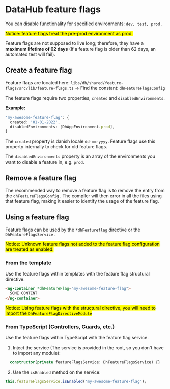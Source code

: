 # DataHub feature flags

You can disable functionality for specified environments: `dev, test, prod.`

<mark>Notice: feature flags treat the pre-prod environment as prod.</mark>

Feature flags are not supposed to live long; therefore, they have a **maximum lifetime of 62 days** (If a feature flag is older than 62 days, an automated test will fail).

## Create a feature flag

Feature flags are located here: `libs/dh/shared/feature-flags/src/lib/feature-flags.ts` -> Find the constant: `dhFeatureFlagsConfig`

The feature flags require two properties, `created` and `disabledEnvironments`.

**Example:**

```ts
'my-awesome-feature-flag': {
  created: '01-01-2022',
  disabledEnvironments: [DhAppEnvironment.prod],
}
```

The `created` property is danish locale `dd-mm-yyyy`. Feature flags use this property internally to check for old feature flags.

The `disabledEnvironments` property is an array of the environments you want to disable a feature in, e.g. `prod`.

## Remove a feature flag

The recommended way to remove a feature flag is to remove the entry from the `dhFeatureFlagsConfig.` The compiler will then error in all the files using that feature flag, making it easier to identify the usage of the feature flag.

## Using a feature flag

Feature flags can be used by the `*dhFeatureflag` directive or the `DhFeatureFlagsService.`

<mark>Notice: Unknown feature flags not added to the feature flag configuration are treated as enabled.</mark>

### From the template

Use the feature flags within templates with the feature flag structural directive.

```html
<ng-container *dhFeatureFlag="my-awesome-feature-flag">
  SOME CONTENT
</ng-container>
```

<mark>Notice: Using feature flags with the structural directive, you will need to import the `DhFeatureFlagDirectiveModule`</mark>

### From TypeScript (Controllers, Guards, etc.)

Use the feature flags within TypeScript with the feature flag service.

1. Inject the service (The service is provided in the root, so you don't have to import any module):

```ts
  constructor(private featureFlagsService: DhFeatureFlagsService) {}
```

2. Use the `isEnabled` method on the service:

```ts
this.featureFlagsService.isEnabled('my-awesome-feature-flag');
```
